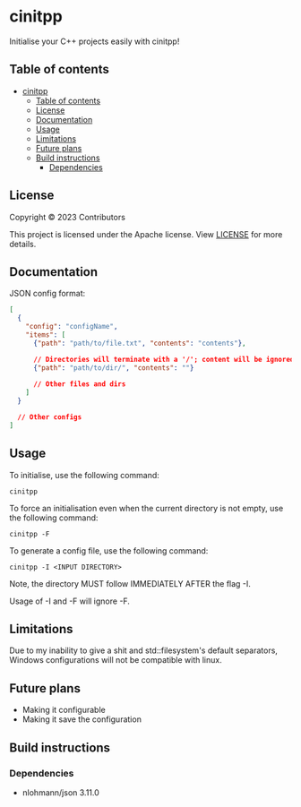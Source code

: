 # cinitpp

Initialise your C++ projects easily with cinitpp!

## Table of contents

- [cinitpp](#cinitpp)
  - [Table of contents](#table-of-contents)
  - [License](#license)
  - [Documentation](#documentation)
  - [Usage](#usage)
  - [Limitations](#limitations)
  - [Future plans](#future-plans)
  - [Build instructions](#build-instructions)
    - [Dependencies](#dependencies)

## License

Copyright © 2023 Contributors

This project is licensed under the Apache license. View [LICENSE](https://github.com/Renjian-buchai/cinitpp/blob/main/LICENSE) for more details.

## Documentation

JSON config format:

```json
[
  {
    "config": "configName",
    "items": [
      {"path": "path/to/file.txt", "contents": "contents"},

      // Directories will terminate with a '/'; content will be ignored.
      {"path": "path/to/dir/", "contents": ""} 
      
      // Other files and dirs 
    ]
  }

  // Other configs 
]
```

## Usage

To initialise, use the following command:

```pwsh
cinitpp
```

To force an initialisation even when the current directory is not empty, use the following command:

```pwsh
cinitpp -F
```

To generate a config file, use the following command:

```pwsh
cinitpp -I <INPUT DIRECTORY>
```

Note, the directory MUST follow IMMEDIATELY AFTER the flag -I.

Usage of -I and -F will ignore -F.

## Limitations

Due to my inability to give a shit and std::filesystem's default separators, Windows configurations will not be compatible with linux.

## Future plans

- Making it configurable
- Making it save the configuration

## Build instructions

### Dependencies

- nlohmann/json 3.11.0
